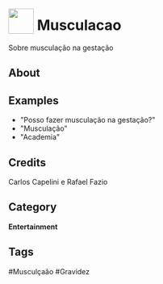 # <img src="https://raw.githack.com/FortAwesome/Font-Awesome/master/svgs/solid/robot.svg" card_color="#22A7F0" width="50" height="50" style="vertical-align:bottom"/> Musculacao
Sobre musculação na gestação

## About


## Examples
* "Posso fazer musculação na gestação?"
* "Musculação"
* "Academia"

## Credits
Carlos Capelini e Rafael Fazio

## Category
**Entertainment**

## Tags
#Musculçaão
#Gravidez

